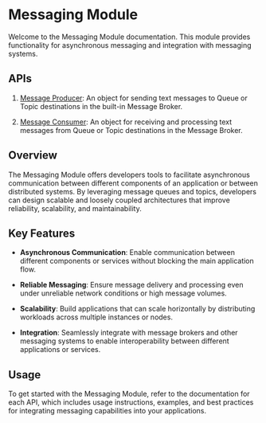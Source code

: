 # Messaging Module

Welcome to the Messaging Module documentation. This module provides functionality for asynchronous messaging and integration with messaging systems.

## APIs

1. [Message Producer](producer.md): An object for sending text messages to Queue or Topic destinations in the built-in Message Broker.

2. [Message Consumer](consumer.md): An object for receiving and processing text messages from Queue or Topic destinations in the Message Broker.

## Overview

The Messaging Module offers developers tools to facilitate asynchronous communication between different components of an application or between distributed systems. By leveraging message queues and topics, developers can design scalable and loosely coupled architectures that improve reliability, scalability, and maintainability.

## Key Features

- **Asynchronous Communication**: Enable communication between different components or services without blocking the main application flow.

- **Reliable Messaging**: Ensure message delivery and processing even under unreliable network conditions or high message volumes.

- **Scalability**: Build applications that can scale horizontally by distributing workloads across multiple instances or nodes.

- **Integration**: Seamlessly integrate with message brokers and other messaging systems to enable interoperability between different applications or services.

## Usage

To get started with the Messaging Module, refer to the documentation for each API, which includes usage instructions, examples, and best practices for integrating messaging capabilities into your applications.

